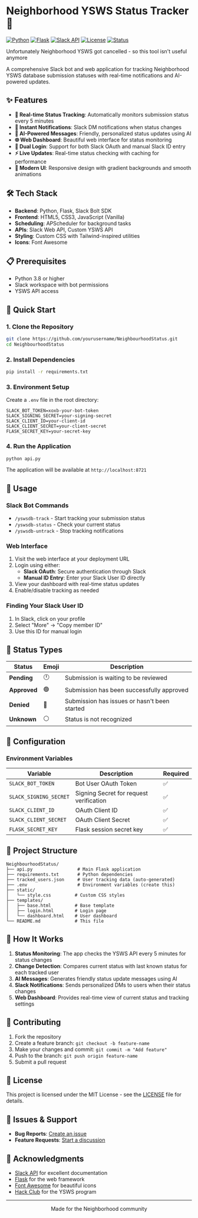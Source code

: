 # Neighborhood YSWS Status Tracker 🚀

[![Python](https://img.shields.io/badge/Python-3.8+-blue.svg)](https://python.org)
[![Flask](https://img.shields.io/badge/Flask-2.0+-green.svg)](https://flask.palletsprojects.com)
[![Slack API](https://img.shields.io/badge/Slack-API-purple.svg)](https://api.slack.com)
[![License](https://img.shields.io/badge/License-MIT-yellow.svg)](LICENSE)
[![Status](https://img.shields.io/badge/Status-Active-brightgreen.svg)](https://github.com/bbarni2020/NeighbourhoodStatus)


Unfortunately Neighborhood YSWS got cancelled - so this tool isn't useful anymore

A comprehensive Slack bot and web application for tracking Neighborhood YSWS database submission statuses with real-time notifications and AI-powered updates.

## ✨ Features

- **🔄 Real-time Status Tracking**: Automatically monitors submission status every 5 minutes
- **🔔 Instant Notifications**: Slack DM notifications when status changes
- **🤖 AI-Powered Messages**: Friendly, personalized status updates using AI
- **🌐 Web Dashboard**: Beautiful web interface for status monitoring
- **📱 Dual Login**: Support for both Slack OAuth and manual Slack ID entry
- **⚡ Live Updates**: Real-time status checking with caching for performance
- **🎨 Modern UI**: Responsive design with gradient backgrounds and smooth animations

## 🛠️ Tech Stack

- **Backend**: Python, Flask, Slack Bolt SDK
- **Frontend**: HTML5, CSS3, JavaScript (Vanilla)
- **Scheduling**: APScheduler for background tasks
- **APIs**: Slack Web API, Custom YSWS API
- **Styling**: Custom CSS with Tailwind-inspired utilities
- **Icons**: Font Awesome

## 📋 Prerequisites

- Python 3.8 or higher
- Slack workspace with bot permissions
- YSWS API access

## 🚀 Quick Start

### 1. Clone the Repository
```bash
git clone https://github.com/yourusername/NeighbourhoodStatus.git
cd NeighbourhoodStatus
```

### 2. Install Dependencies
```bash
pip install -r requirements.txt
```

### 3. Environment Setup
Create a `.env` file in the root directory:
```env
SLACK_BOT_TOKEN=xoxb-your-bot-token
SLACK_SIGNING_SECRET=your-signing-secret
SLACK_CLIENT_ID=your-client-id
SLACK_CLIENT_SECRET=your-client-secret
FLASK_SECRET_KEY=your-secret-key
```

### 4. Run the Application
```bash
python api.py
```

The application will be available at `http://localhost:8721`

## 📱 Usage

### Slack Bot Commands
- `/yswsdb-track` - Start tracking your submission status
- `/yswsdb-status` - Check your current status
- `/yswsdb-untrack` - Stop tracking notifications

### Web Interface
1. Visit the web interface at your deployment URL
2. Login using either:
   - **Slack OAuth**: Secure authentication through Slack
   - **Manual ID Entry**: Enter your Slack User ID directly
3. View your dashboard with real-time status updates
4. Enable/disable tracking as needed

### Finding Your Slack User ID
1. In Slack, click on your profile
2. Select "More" → "Copy member ID"
3. Use this ID for manual login

## 🎯 Status Types

| Status | Emoji | Description |
|--------|-------|-------------|
| **Pending** | 🕛 | Submission is waiting to be reviewed |
| **Approved** | 🟢 | Submission has been successfully approved |
| **Denied** | 🔴 | Submission has issues or hasn't been started |
| **Unknown** | ⚪ | Status is not recognized |

## 🔧 Configuration

### Environment Variables
| Variable | Description | Required |
|----------|-------------|----------|
| `SLACK_BOT_TOKEN` | Bot User OAuth Token | ✅ |
| `SLACK_SIGNING_SECRET` | Signing Secret for request verification | ✅ |
| `SLACK_CLIENT_ID` | OAuth Client ID | ✅ |
| `SLACK_CLIENT_SECRET` | OAuth Client Secret | ✅ |
| `FLASK_SECRET_KEY` | Flask session secret key | ✅ |

## 📁 Project Structure

```
NeighbourhoodStatus/
├── api.py                 # Main Flask application
├── requirements.txt       # Python dependencies
├── tracked_users.json     # User tracking data (auto-generated)
├── .env                   # Environment variables (create this)
├── static/
│   └── style.css         # Custom CSS styles
├── templates/
│   ├── base.html         # Base template
│   ├── login.html        # Login page
│   └── dashboard.html    # User dashboard
└── README.md             # This file
```

## 🔄 How It Works

1. **Status Monitoring**: The app checks the YSWS API every 5 minutes for status changes
2. **Change Detection**: Compares current status with last known status for each tracked user
3. **AI Messages**: Generates friendly status update messages using AI
4. **Slack Notifications**: Sends personalized DMs to users when their status changes
5. **Web Dashboard**: Provides real-time view of current status and tracking settings

## 🤝 Contributing

1. Fork the repository
2. Create a feature branch: `git checkout -b feature-name`
3. Make your changes and commit: `git commit -m "Add feature"`
4. Push to the branch: `git push origin feature-name`
5. Submit a pull request

## 📝 License

This project is licensed under the MIT License - see the [LICENSE](LICENSE) file for details.

## 🐛 Issues & Support

- **Bug Reports**: [Create an issue](https://github.com/bbarni2020/NeighbourhoodStatus/issues)
- **Feature Requests**: [Start a discussion](https://github.com/bbarni2020/NeighbourhoodStatus/discussions)

## 🙏 Acknowledgments

- [Slack API](https://api.slack.com) for excellent documentation
- [Flask](https://flask.palletsprojects.com) for the web framework
- [Font Awesome](https://fontawesome.com) for beautiful icons
- [Hack Club](https://hackclub.com) for the YSWS program

---

<div align="center">
Made for the Neighborhood community
</div>
